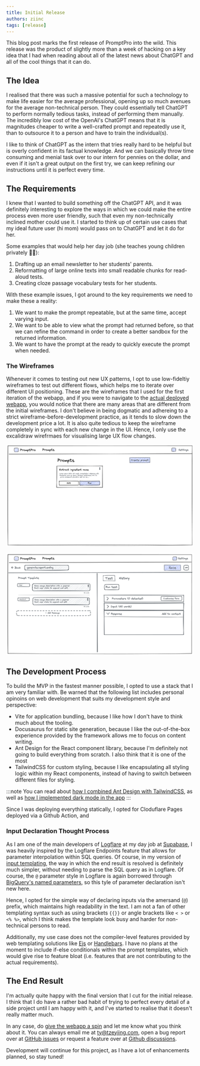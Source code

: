 ```yaml
---
title: Initial Release
authors: ziinc
tags: [release]
---
```


This blog post marks the first release of PromptPro into the wild. This release was the product of slightly more than a week of hacking on a key idea that I had when reading about all of the latest news about ChatGPT and all of the cool things that it can do.

## The Idea

I realised that there was such a massive potential for such a technology to make life easier for the average professional, opening up so much avenues for the average non-technical person. They could essentially tell ChatGPT to perform normally tedious tasks, instead of performing them manually. The incredibly low cost of the OpenAI's ChatGPT means that it is magnitudes cheaper to write a well-crafted prompt and repeatedly use it, than to outsource it to a person and have to train the individual(s).

I like to think of ChatGPT as the intern that tries really hard to be helpful but is overly confident in its factual knowledge. And we can basically throw time consuming and menial task over to our intern for pennies on the dollar, and even if it isn't a great output on the first try, we can keep refining our instructions until it is perfect every time.

## The Requirements

I knew that I wanted to build something off the ChatGPT API, and it was definitely interesting to explore the ways in which we could make the entire process even more user friendly, such that even my non-technically inclined mother could use it. I started to think up of certain use cases that my ideal future user (hi mom) would pass on to ChatGPT and let it do for her.

Some examples that would help her day job (she teaches young children privately 👩‍🏫):

1. Drafting up an email newsletter to her students' parents.
2. Reformatting of large online texts into small readable chunks for read-aloud tests.
3. Creating cloze passage vocabulary tests for her students.

With these example issues, I got around to the key requirements we need to make these a reality:

1. We want to make the prompt repeatable, but at the same time, accept varying input.
2. We want to be able to view what the prompt had returned before, so that we can refine the command in order to create a better sandbox for the returned information.
3. We want to have the prompt at the ready to quickly execute the prompt when needed.

### The Wireframes

Whenever it comes to testing out new UX patterns, I opt to use low-fideltiy wireframes to test out different flows, which helps me to iterate over different UI positioning. These are the wireframes that I used for the first iteration of the webapp, and if you were to navigate to the [actual deployed webapp](https://app.promptpro.tznc.net), you would notice that there are many areas that are different from the initial wireframes. I don't believe in being dogmatic and adhereing to a strict wireframe-before-development practice, as it tends to slow down the development price a lot. It is also quite tedious to keep the wireframe completely in sync with each new change in the UI. Hence, I only use the excalidraw wirefrmaes for visualising large UX flow changes.

![Wireframe of the Home Page](promppro-wireframe-home.png)

![Wireframe of the Editor Page](promppro-wireframe-editor.png)

## The Development Process

To build the MVP in the fastest manner possible, I opted to use a stack that I am very familiar with. Be warned that the following list includes personal opinoins on web development that suits my development style and perspective:

- Vite for application bundling, because I like how I don't have to think much about the tooling.
- Docusaurus for static site generation, because I like the out-of-the-box experience provided by the framework allows me to focus on content writing.
- Ant Design for the React component library, because I'm definitely not going to build everything from scratch. I also think that it is one of the most
- TailwindCSS for custom styling, because I like encapsulating all styling logic within my React components, instead of having to switch between different files for styling.

:::note
You can read about [how I combined Ant Design with TailwindCSS](https://www.tzeyiing.com/posts/combining-tailwindcss-with-ant-design-for-super-fast-and-simple-ui-development/), as well as [how I implemented dark mode in the app](https://www.tzeyiing.com/posts/taking-control-of-the-browser-dark-mode-with-ant-design-and-tailwindcss-for-dark-mode-wizardry/)
:::

Since I was deploying everything statically, I opted for Cloduflare Pages deployed via a Github Action, and

### Input Declaration Thought Process

As I am one of the main developers of [Logflare](https://github.com/Logflare/logflare) at my day job at [Supabase](https://supabase.com/), I was heavily inspired by the Logflare Endpoints feature that allows for parameter interpolation within SQL queries. Of course, in my version of [input templating](/docs/features/input-templating), the way in which the end result is resolved is definitely much simpler, without needing to parse the SQL query as in Logflare. Of course, the `@` parameter style in Logflare is again borrowed through [BigQuery's named parameters](https://cloud.google.com/bigquery/docs/samples/bigquery-query-params-named), so this tyle of parameter declaration isn't new here.

Hence, I opted for the simple way of declaring inputs via the amersand (`@`) prefix, which maintains high readability in the text. I am not a fan of other templating syntax such as using brackets `{{}}` or angle brackets like `< >` or `<% %>`, which I think makes the template look busy and harder for non-technical persons to read.

Additionally, my use case does not the compiler-level features provided by web templating solutions like [Ejs](https://ejs.co/) or [Handlebars](https://handlebarsjs.com/). I have no plans at the moment to include if-else conditionals within the prompt templates, which would give rise to feature bloat (i.e. features that are not contributing to the actual requirements).

## The End Result

I'm actually quite happy with the final version that I cut for the initial release. I think that I do have a rather bad habit of trying to perfect every detail of a side project until I am happy with it, and I've started to realise that it doesn't really matter much.

In any case, do [give the webapp a spin](https://app.promptpro.tznc.net) and let me know what you think about it. You can always email me at <ty@tzeyiing.com>, open a bug report over at [GitHub issues](https://github.com/Ziinc/promptpro/issues) or request a feature over at [Github discussions](https://github.com/Ziinc/promptpro/discussions).

Development will continue for this project, as I have a lot of enhancements planned, so stay tuned!
